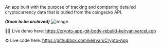 An app built with the purpose of tracking and comparing detailed cryptocurrency data that is pulled from the coingecko API. 

_**(Soon to be archived)**_ ![image](https://github.com/keiryan/Crypto-App/assets/21071419/098d7216-85be-4b2b-8f15-2e94b74fc30c)


👨‍💻 Live demo here: https://crypto-app-git-body-rebuild-keiryan.vercel.app

⚙️ Live code here: https://githubbox.com/keiryan/Crypto-App
